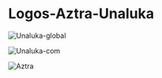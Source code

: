 # Logos-Aztra-Unaluka

![Unaluka-global](https://github.com/user-attachments/assets/47baaf3b-d1b7-4b37-bc2e-1b17f4ae8b49)

![Unaluka-com](https://github.com/user-attachments/assets/d747658e-ecbf-4636-8790-8ca515ed6658)

![Aztra](https://github.com/user-attachments/assets/2c3b386c-4af8-41a0-8b20-562bd4bdb291)
